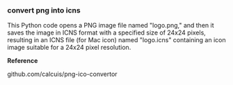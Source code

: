 ### convert png into icns
This Python code opens a PNG image file named "logo.png," and then it saves the image in ICNS format with a specified size of 24x24 pixels, resulting in an ICNS file (for Mac icon) named "logo.icns" containing an icon image suitable for a 24x24 pixel resolution.

**Reference**

github.com/calcuis/png-ico-convertor
